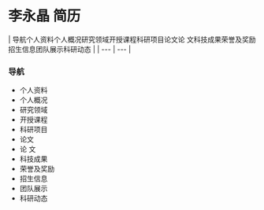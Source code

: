 # 李永晶 简历

| 导航个人资料个人概况研究领域开授课程科研项目论文论 文科技成果荣誉及奖励招生信息团队展示科研动态 |
| --- | --- |


### 导航
- 个人资料
- 个人概况
- 研究领域
- 开授课程
- 科研项目
- 论文
- 论 文
- 科技成果
- 荣誉及奖励
- 招生信息
- 团队展示
- 科研动态
